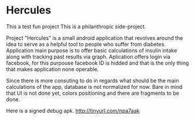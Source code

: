 # Hercules
This a test fun project
This is a philanthropic side-project.

Project "Hercules" is a small android application that revolves around the idea to serve as a helpful tool to people who suffer from diabetes.
Application main purpose is to offer basic calculations of insulin intake along with tracking past results via graph.
Aplication offers login via facebook, for this purpouse facebook ID is hidded and that is the only thing that makes application none operable.

Since there is more consuting to do in regards what should be the main calculations of the app, database is not normalized for now.
Bare in mind that UI is not done yet, colors positioning and there are fragments to be done.


Here is a signed debug apk.
http://tinyurl.com/npa7aak
